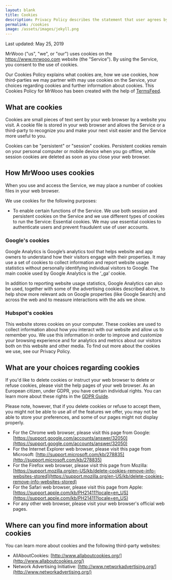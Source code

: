 ```yaml
---
layout: blank
title: Cookies
description: Privacy Policy describes the statement that user agrees by clicking or using my website
permalink: /cookies
image: /assets/images/jekyll.png
---
```

Last updated: May 25, 2019

MrWooo ("us", "we", or "our") uses cookies on the https://www.mrwooo.com
website (the "Service"). By using the Service, you consent to the use of
cookies.

Our Cookies Policy explains what cookies are, how we use cookies, how third-parties we may partner with may use cookies on the Service, your choices regarding cookies and further information about cookies. This Cookies Policy for MrWooo has been created with the help of [TermsFeed](https://www.termsfeed.com/).

## What are cookies

Cookies are small pieces of text sent by your web browser by a website you
visit. A cookie file is stored in your web browser and allows the Service or a
third-party to recognize you and make your next visit easier and the Service
more useful to you.

Cookies can be "persistent" or "session" cookies. Persistent cookies remain on
your personal computer or mobile device when you go offline, while session
cookies are deleted as soon as you close your web browser.

## How MrWooo uses cookies

When you use and access the Service, we may place a number of cookies files in
your web browser.

We use cookies for the following purposes:
* To enable certain functions of the Service. We use both session and persistent cookies on the Service and we use different types of cookies to run the Service: Essential cookies. We may use essential cookies to authenticate users and prevent fraudulent use of user accounts.

### Google's cookies
Google Analytics is Google’s analytics tool that helps website and app owners to understand how their visitors engage with their properties. It may use a set of cookies to collect information and report website usage statistics without personally identifying individual visitors to Google. The main cookie used by Google Analytics is the ‘_ga’ cookie.

In addition to reporting website usage statistics, Google Analytics can also be used, together with some of the advertising cookies described above, to help show more relevant ads on Google properties (like Google Search) and across the web and to measure interactions with the ads we show.

### Hubspot's cookies
This website stores cookies on your computer. These cookies are used to collect information about how you interact with our website and allow us to remember you. We use this information in order to improve and customize your browsing experience and for analytics and metrics about our visitors both on this website and other media. To find out more about the cookies we use, see our Privacy Policy.

## What are your choices regarding cookies

If you'd like to delete cookies or instruct your web browser to delete or refuse cookies, please visit the help pages of your web browser. As an European citizen, under GDPR, you have certain individual rights. You can learn more about these rights in the [GDPR Guide](https://termsfeed.com/blog/gdpr/#Individual_Rights_Under_the_GDPR).

Please note, however, that if you delete cookies or refuse to accept them, you might not be able to use all of the features we offer, you may not be able to store your preferences, and some of our pages might not display properly.
* For the Chrome web browser, please visit this page from Google: [https://support.google.com/accounts/answer/32050](https://support.google.com/accounts/answer/32050)
* For the Internet Explorer web browser, please visit this page from Microsoft: [http://support.microsoft.com/kb/278835](http://support.microsoft.com/kb/278835)
* For the Firefox web browser, please visit this page from Mozilla: [https://support.mozilla.org/en-US/kb/delete-cookies-remove-info-websites-stored](https://support.mozilla.org/en-US/kb/delete-cookies-remove-info-websites-stored)
* For the Safari web browser, please visit this page from Apple: [https://support.apple.com/kb/PH21411?locale=en_US](https://support.apple.com/kb/PH21411?locale=en_US)
* For any other web browser, please visit your web browser's official web pages.

## Where can you find more information about cookies

You can learn more about cookies and the following third-party websites:
* AllAboutCookies: [http://www.allaboutcookies.org/](http://www.allaboutcookies.org/)
* Network Advertising Initiative: [http://www.networkadvertising.org/](http://www.networkadvertising.org/)



